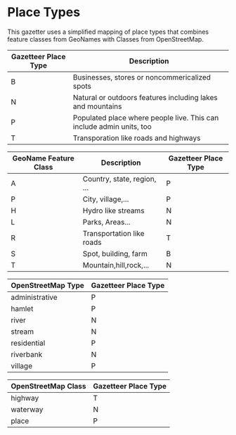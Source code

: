 # Place Types
This gazetter uses a simplified mapping of place types that combines feature classes from GeoNames with Classes from OpenStreetMap.


| Gazetteer Place Type | Description |
| ---------- | ----------- |
|      B     | Businesses, stores or noncommericalized spots
|      N     | Natural or outdoors features including lakes and mountains
|      P     | Populated place where people live.  This can include admin units, too |
|      T     | Transporation like roads and highways


| GeoName Feature Class | Description | Gazetteer Place Type |
| --------------------- | ---------- | ----------- |
| A                     | Country, state, region, ... | P |
| P                     | City, village,... | P | 
| H                     | Hydro like streams | N |
| L                     | Parks, Areas...    | N |
| R                     | Transportation like roads | T |
| S                     | Spot, building, farm | B |
| T                     | Mountain,hill,rock,... | N |

| OpenStreetMap Type | Gazetteer Place Type |
| ------------------ | -------------------- |
| administrative     | P |
| hamlet | P |
| river | N |
| stream | N |
| residential | P |
| riverbank | N |
| village | P |

| OpenStreetMap Class | Gazetteer Place Type |
| ------------------ | -------------------- |
| highway     | T |
| waterway | N |
| place | P |
